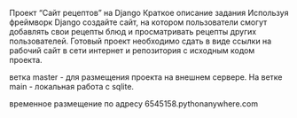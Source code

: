 Проект “Сайт рецептов” на Django
Краткое описание задания
Используя фреймворк Django создайте сайт, на котором пользователи смогут добавлять свои рецепты блюд и просматривать рецепты других пользователей. Готовый проект необходимо сдать в виде ссылки на рабочий сайт в сети интернет и репозитория с исходным кодом проекта.


ветка  master - для размещения проекта на внешнем сервере. На ветке main - локальная работа с sqlite.

временное размещение по адресу  6545158.pythonanywhere.com
